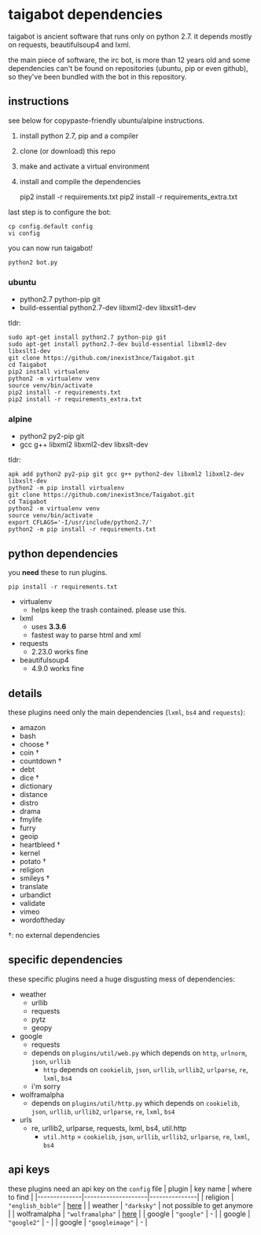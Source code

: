 # taigabot dependencies
taigabot is ancient software that runs only on python 2.7. it depends mostly on requests, beautifulsoup4 and lxml.

the main piece of software, the irc bot, is more than 12 years old and some dependencies can't be found on repositories (ubuntu, pip or even github), so they've been bundled with the bot in this repository.

## instructions
see below for copypaste-friendly ubuntu/alpine instructions.

1. install python 2.7, pip and a compiler
2. clone (or download) this repo
3. make and activate a virtual environment
4. install and compile the dependencies

    pip2 install -r requirements.txt
    pip2 install -r requirements_extra.txt

last step is to configure the bot:

    cp config.default config
    vi config

you can now run taigabot!

    python2 bot.py


### ubuntu
- python2.7 python-pip git
- build-essential python2.7-dev libxml2-dev libxslt1-dev

tldr:

    sudo apt-get install python2.7 python-pip git
    sudo apt-get install python2.7-dev build-essential libxml2-dev libxslt1-dev
    git clone https://github.com/inexist3nce/Taigabot.git
    cd Taigabot
    pip2 install virtualenv
    python2 -m virtualenv venv
    source venv/bin/activate
    pip2 install -r requirements.txt
    pip2 install -r requirements_extra.txt

### alpine
- python2 py2-pip git
- gcc g++ libxml2 libxml2-dev libxslt-dev

tldr:

    apk add python2 py2-pip git gcc g++ python2-dev libxml2 libxml2-dev libxslt-dev
    python2 -m pip install virtualenv
    git clone https://github.com/inexist3nce/Taigabot.git
    cd Taigabot
    python2 -m virtualenv venv
    source venv/bin/activate
    export CFLAGS='-I/usr/include/python2.7/'
    python2 -m pip install -r requirements.txt


## python dependencies
you __need__ these to run plugins.

    pip install -r requirements.txt

- virtualenv
  - helps keep the trash contained. please use this.
- lxml
  - uses **3.3.6**
  - fastest way to parse html and xml
- requests
  - 2.23.0 works fine
- beautifulsoup4
  - 4.9.0 works fine

## details
these plugins need only the main dependencies (`lxml`, `bs4` and `requests`):
- amazon
- bash
- choose †
- coin †
- countdown †
- debt
- dice †
- dictionary
- distance
- distro
- drama
- fmylife
- furry
- geoip
- heartbleed †
- kernel
- potato †
- religion
- smileys †
- translate
- urbandict
- validate
- vimeo
- wordoftheday

†: no external dependencies

## specific dependencies
these specific plugins need a huge disgusting mess of dependencies:
- weather
  - urllib
  - requests
  - pytz
  - geopy
- google
  - requests
  - depends on `plugins/util/web.py` which depends on `http`, `urlnorm`, `json`, `urllib`
    - `http` depends on `cookielib`, `json`, `urllib`, `urllib2`, `urlparse`, `re`, `lxml`, `bs4`
  - i'm sorry
- wolframalpha
  - depends on `plugins/util/http.py` which depends on `cookielib`, `json`, `urllib`, `urllib2`, `urlparse`, `re`, `lxml`, `bs4`
- urls
  - re, urllib2, urlparse, requests, lxml, bs4, util.http
    - `util.http` = `cookielib`, `json`, `urllib`, `urllib2`, `urlparse`, `re`, `lxml`, `bs4`

## api keys
these plugins need an api key on the `config` file
| plugin       | key name           | where to find |
|--------------|--------------------|---------------|
| religion     | `"english_bible"`  | [here](https://api.esv.org/docs/) |
| weather      | `"darksky"`        | not possible to get anymore |
| wolframalpha | `"wolframalpha"`   | [here](https://products.wolframalpha.com/api/) |
| google       | `"google"`         | - |
| google       | `"google2"`        | - |
| google       | `"googleimage"`    | - |
